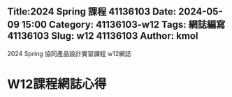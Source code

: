  Title:2024 Spring 課程 41136103 
 Date: 2024-05-09 15:00
 Category: 41136103-w12
 Tags: 網誌編寫 41136103
 Slug: w12 41136103
 Author: kmol
---

2024 Spring 協同產品設計實習課程 w12網誌

<!-- PELICAN_END_SUMMARY -->

# W12課程網誌心得